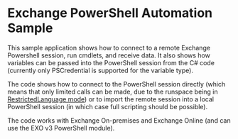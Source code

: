 # Exchange PowerShell Automation Sample

This sample application shows how to connect to a remote Exchange Powershell session, run cmdlets, and receive data.  It also shows how variables can be passed into the PowerShell session from the C# code (currently only PSCredential is supported for the variable type).

The code shows how to connect to the PowerShell session directly (which means that only limited calls can be made, due to the runspace being in [RestrictedLanguage mode](https://learn.microsoft.com/en-us/powershell/module/microsoft.powershell.core/about/about_language_modes)) or to import the remote session into a local PowerShell session (in which case full scripting should be possible).

The code works with Exchange On-premises and Exchange Online (and can use the EXO v3 PowerShell module).
